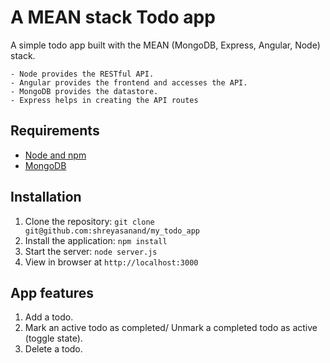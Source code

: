 # A MEAN stack Todo app

A simple todo app built with the MEAN (MongoDB, Express, Angular, Node) stack.

    - Node provides the RESTful API.
    - Angular provides the frontend and accesses the API. 
    - MongoDB provides the datastore.
    - Express helps in creating the API routes

## Requirements

- [Node and npm](http://nodejs.org)
- [MongoDB](https://www.mongodb.org/)

## Installation

1. Clone the repository: `git clone git@github.com:shreyasanand/my_todo_app`
2. Install the application: `npm install`
3. Start the server: `node server.js`
4. View in browser at `http://localhost:3000`

## App features

1. Add a todo.
2. Mark an active todo as completed/ Unmark a completed todo as active (toggle state).
3. Delete a todo.
